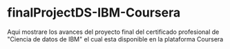 # finalProjectDS-IBM-Coursera
Aqui mostrare los avances del proyecto final del certificado profesional de "Ciencia de datos de IBM" el cual esta disponible en la plataforma Coursera
